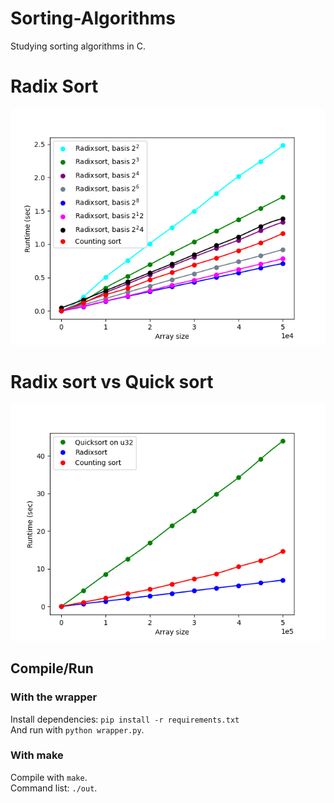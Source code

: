 # Sorting-Algorithms
Studying sorting algorithms in C.
# Radix Sort

<div align="center">
<img src="radixsort_basis.png"/>
</div>

# Radix sort vs Quick sort

<div align="center">
<img src="comparison.png"/>
</div>

## Compile/Run
### With the wrapper
Install dependencies: `pip install -r requirements.txt`  
And run with `python wrapper.py`.  
### With make
Compile with `make`.  
Command list: `./out`.

